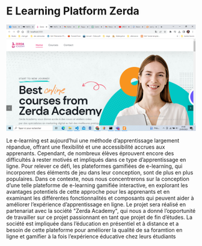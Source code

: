 # E Learning Platform Zerda

<p align="center">
  <img src="screenshot.png" alt="screenshot" title="Screenshot">
</p>

Le e-learning est aujourd’hui une méthode d’apprentissage largement répandue, offrant une flexibilité et une accessibilité accrues aux apprenants. Cependant, de nombreux élèves éprouvent encore des difficultés à rester motivés et impliqués dans ce type d’apprentissage en ligne. Pour relever ce défi, les plateformes gamifiées de e-learning, qui incorporent des éléments de jeu dans leur conception, sont de plus en plus populaires. Dans ce contexte, nous nous concentrerons sur la conception d’une telle plateforme de e-learning gamifiée interactive, en explorant les avantages potentiels de cette approche pour les apprenants et en examinant les différentes fonctionnalités et composants qui peuvent aider à améliorer l’expérience d’apprentissage en ligne. Le projet sera réalisé en partenariat avec la société "Zerda Academy", qui nous a donné l’opportunité de travailler sur ce projet passionnant en tant que projet de fin d’études. La société est impliquée dans l’éducation en présentiel et à distance et a besoin de cette plateforme pour améliorer la qualité de sa foramtion en ligne et gamifier à la fois l’expérience éducative chez leurs étudiants
